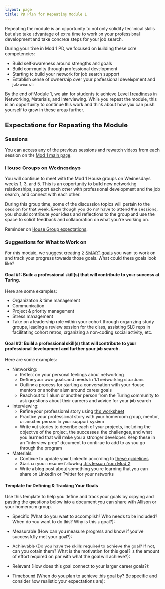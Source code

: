 ```yaml
---
layout: page
title: PD Plan for Repeating Module 1
---
```


Repeating the module is an opportunity to not only solidify technical skills but also take advantage of extra time to work on your professional development and take concrete steps for your job search.

During your time in Mod 1 PD, we focused on building these core competencies:

* Build self-awareness around strengths and goals
* Build community through professional development
* Starting to build your network for job search support
* Establish sense of ownership over your professional development and job search

By the end of Module 1, we aim for students to achieve [Level I readiness](/standards_and_rubric/index) in Networking, Materials, and Interviewing. While you repeat the module, this is an opportunity to continue this work and think about how you can push yourself to grow in these areas further.

## Expectations for Repeating the Module

### Sessions
You can access any of the previous sessions and rewatch videos from each session on the [Mod 1 main page](/module_one/index).

### House Groups on Wednesdays
You will continue to meet with the Mod 1 House groups on Wednesdays weeks 1, 3, and 5. This is an opportunity to build new networking relationships, support each other with professional development and the job search, and connect with each other. 

During this group time, some of the discussion topics will pertain to the session for that week. Even though you do not have to attend the sessions, you should contribute your ideas and reflections to the group and use the space to solicit feedback and collaboration on what you're working on. 

Reminder on [House Group expectations](/student_discussion_groups/).

### Suggestions for What to Work on
For this module, we suggest creating 2 [SMART goals](https://www.smartsheet.com/blog/essential-guide-writing-smart-goals) you want to work on and track your progress towards those goals. What could these goals look like? 

#### Goal #1: Build a professional skill(s) that will contribute to your success at Turing.

Here are some examples:
  * Organization & time management
  * Communication
  * Project & priority management
  * Stress management
  * Take on a leadership role within your cohort through organizing study groups, leading a review session for the class, assisting SLC reps in facilitating cohort retros, organizing a non-coding social activity, etc.

#### Goal #2: Build a professional skill(s) that will contribute to your professional development and further your job search.

Here are some examples:
  * Networking:
     * Reflect on your personal feelings about networking
     * Define your own goals and needs in 1:1 networking situations
     * Outline a process for starting a conversation with your House mentors or another alum around career goals
     * Reach out to 1 alum or another person from the Turing community to ask questions about their careers and advice for your job search
  * Interviewing:
     * Refine your professional story using [this worksheet](https://docs.google.com/spreadsheets/d/19JdLwk6ENV_Q6qvAlPMvMHoUVSIyLzYPp32pdaxL8Qg/edit?usp=sharing)
     * Practice your professional story with your homeroom group, mentor, or another person in your support system
     * Write out stories to describe each of your projects, including the objective of the project, the successes, the challenges, and what you learned that will make you a stronger developer. Keep these in an "interview prep" document to continue to add to as you go through the program
  * Materials:
     * Continue to update your LinkedIn according to [these guidelines](/resources/branding_resources)
     * Start on your resume following [this lesson from Mod 2](/module_two/mod2_week1)
     * Write a blog post about something you're learning that you can share on LinkedIn or Twitter for your networks

#### Template for Defining & Tracking Your Goals
Use this template to help you define and track your goals by copying and pasting the questions below into a document you can share with Allison or your homeroom group. 

* Specific (What do you want to accomplish? Who needs to be included? When do you want to do this? Why is this a goal?): 

* Measurable (How can you measure progress and know if you’ve successfully met your goal?):

* Achievable (Do you have the skills required to achieve the goal? If not, can you obtain them? What is the motivation for this goal? Is the amount of effort required on par with what the goal will achieve?):

* Relevant (How does this goal connect to your larger career goals?):

* Timebound (When do you plan to achieve this goal by? Be specific and consider how realistic your expectations are):
